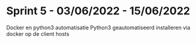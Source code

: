 # Sprint 5 - 03/06/2022 - 15/06/2022

Docker en python3 automatisatie
Python3 geautomatiseerd installeren via docker op de client hosts
